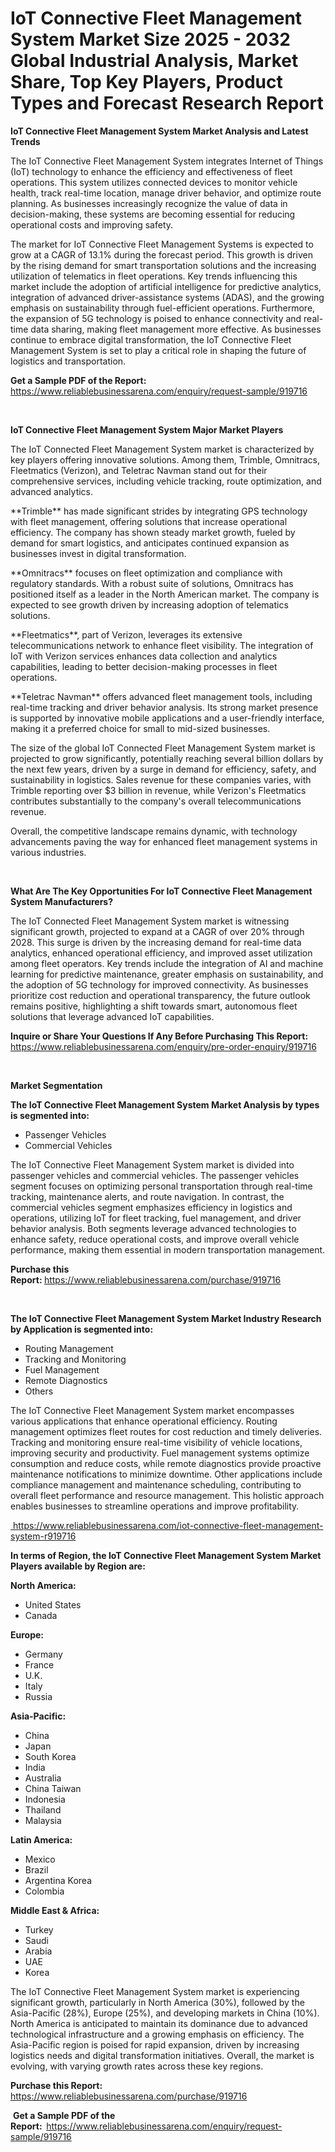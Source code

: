 <p><h1>IoT Connective Fleet Management System Market Size 2025 - 2032 Global Industrial Analysis, Market Share, Top Key Players, Product Types and Forecast Research Report</h1></p><p><strong>IoT Connective Fleet Management System Market Analysis and Latest Trends</strong></p>
<p><p>The IoT Connective Fleet Management System integrates Internet of Things (IoT) technology to enhance the efficiency and effectiveness of fleet operations. This system utilizes connected devices to monitor vehicle health, track real-time location, manage driver behavior, and optimize route planning. As businesses increasingly recognize the value of data in decision-making, these systems are becoming essential for reducing operational costs and improving safety.</p><p>The market for IoT Connective Fleet Management Systems is expected to grow at a CAGR of 13.1% during the forecast period. This growth is driven by the rising demand for smart transportation solutions and the increasing utilization of telematics in fleet operations. Key trends influencing this market include the adoption of artificial intelligence for predictive analytics, integration of advanced driver-assistance systems (ADAS), and the growing emphasis on sustainability through fuel-efficient operations. Furthermore, the expansion of 5G technology is poised to enhance connectivity and real-time data sharing, making fleet management more effective. As businesses continue to embrace digital transformation, the IoT Connective Fleet Management System is set to play a critical role in shaping the future of logistics and transportation.</p></p>
<p><strong>Get a Sample PDF of the Report:&nbsp;</strong> <a href="https://www.reliablebusinessarena.com/enquiry/request-sample/919716?utm_campaign=2957&utm_medium=2&utm_source=Github&utm_content=ia&utm_term=18042025&utm_id=iot-connective-fleet-management-system">https://www.reliablebusinessarena.com/enquiry/request-sample/919716</a></p>
<p>&nbsp;</p>
<p><strong>IoT Connective Fleet Management System Major Market Players</strong></p>
<p><p>The IoT Connected Fleet Management System market is characterized by key players offering innovative solutions. Among them, Trimble, Omnitracs, Fleetmatics (Verizon), and Teletrac Navman stand out for their comprehensive services, including vehicle tracking, route optimization, and advanced analytics.</p><p>**Trimble** has made significant strides by integrating GPS technology with fleet management, offering solutions that increase operational efficiency. The company has shown steady market growth, fueled by demand for smart logistics, and anticipates continued expansion as businesses invest in digital transformation.</p><p>**Omnitracs** focuses on fleet optimization and compliance with regulatory standards. With a robust suite of solutions, Omnitracs has positioned itself as a leader in the North American market. The company is expected to see growth driven by increasing adoption of telematics solutions.</p><p>**Fleetmatics**, part of Verizon, leverages its extensive telecommunications network to enhance fleet visibility. The integration of IoT with Verizon services enhances data collection and analytics capabilities, leading to better decision-making processes in fleet operations.</p><p>**Teletrac Navman** offers advanced fleet management tools, including real-time tracking and driver behavior analysis. Its strong market presence is supported by innovative mobile applications and a user-friendly interface, making it a preferred choice for small to mid-sized businesses.</p><p>The size of the global IoT Connected Fleet Management System market is projected to grow significantly, potentially reaching several billion dollars by the next few years, driven by a surge in demand for efficiency, safety, and sustainability in logistics. Sales revenue for these companies varies, with Trimble reporting over $3 billion in revenue, while Verizon's Fleetmatics contributes substantially to the company's overall telecommunications revenue.</p><p>Overall, the competitive landscape remains dynamic, with technology advancements paving the way for enhanced fleet management systems in various industries.</p></p>
<p>&nbsp;</p>
<p><strong>What Are The Key Opportunities For IoT Connective Fleet Management System Manufacturers?</strong></p>
<p><p>The IoT Connected Fleet Management System market is witnessing significant growth, projected to expand at a CAGR of over 20% through 2028. This surge is driven by the increasing demand for real-time data analytics, enhanced operational efficiency, and improved asset utilization among fleet operators. Key trends include the integration of AI and machine learning for predictive maintenance, greater emphasis on sustainability, and the adoption of 5G technology for improved connectivity. As businesses prioritize cost reduction and operational transparency, the future outlook remains positive, highlighting a shift towards smart, autonomous fleet solutions that leverage advanced IoT capabilities.</p></p>
<p><strong>Inquire or Share Your Questions If Any Before Purchasing This Report:</strong> <a href="https://www.reliablebusinessarena.com/enquiry/pre-order-enquiry/919716?utm_campaign=2957&utm_medium=2&utm_source=Github&utm_content=ia&utm_term=18042025&utm_id=iot-connective-fleet-management-system">https://www.reliablebusinessarena.com/enquiry/pre-order-enquiry/919716</a></p>
<p>&nbsp;</p>
<p><strong>Market Segmentation</strong></p>
<p><strong>The IoT Connective Fleet Management System Market Analysis by types is segmented into:</strong></p>
<p><ul><li>Passenger Vehicles</li><li>Commercial Vehicles</li></ul></p>
<p><p>The IoT Connective Fleet Management System market is divided into passenger vehicles and commercial vehicles. The passenger vehicles segment focuses on optimizing personal transportation through real-time tracking, maintenance alerts, and route navigation. In contrast, the commercial vehicles segment emphasizes efficiency in logistics and operations, utilizing IoT for fleet tracking, fuel management, and driver behavior analysis. Both segments leverage advanced technologies to enhance safety, reduce operational costs, and improve overall vehicle performance, making them essential in modern transportation management.</p></p>
<p><strong>Purchase this Report:&nbsp;</strong><a href="https://www.reliablebusinessarena.com/purchase/919716?utm_campaign=2957&utm_medium=2&utm_source=Github&utm_content=ia&utm_term=18042025&utm_id=iot-connective-fleet-management-system">https://www.reliablebusinessarena.com/purchase/919716</a></p>
<p>&nbsp;</p>
<p><strong>The IoT Connective Fleet Management System Market Industry Research by Application is segmented into:</strong></p>
<p><ul><li>Routing Management</li><li>Tracking and Monitoring</li><li>Fuel Management</li><li>Remote Diagnostics</li><li>Others</li></ul></p>
<p><p>The IoT Connective Fleet Management System market encompasses various applications that enhance operational efficiency. Routing management optimizes fleet routes for cost reduction and timely deliveries. Tracking and monitoring ensure real-time visibility of vehicle locations, improving security and productivity. Fuel management systems optimize consumption and reduce costs, while remote diagnostics provide proactive maintenance notifications to minimize downtime. Other applications include compliance management and maintenance scheduling, contributing to overall fleet performance and resource management. This holistic approach enables businesses to streamline operations and improve profitability.</p></p>
<p><a href="https://www.reliablebusinessarena.com/iot-connective-fleet-management-system-r919716?utm_campaign=2957&utm_medium=2&utm_source=Github&utm_content=ia&utm_term=18042025&utm_id=iot-connective-fleet-management-system">&nbsp;https://www.reliablebusinessarena.com/iot-connective-fleet-management-system-r919716</a></p>
<p><strong>In terms of Region, the IoT Connective Fleet Management System Market Players available by Region are:</strong></p>
<p>
    <p> <strong> North America: </strong>
        <ul>
            <li>United States</li>
            <li>Canada</li>
        </ul>
        </p> 
    <p> <strong> Europe: </strong>
        <ul>
            <li>Germany</li>
            <li>France</li>
            <li>U.K.</li>
            <li>Italy</li>
            <li>Russia</li>
        </ul>
        </p> 
    <p> <strong> Asia-Pacific: </strong>
        <ul>
            <li>China</li>
            <li>Japan</li>
            <li>South Korea</li>
            <li>India</li>
            <li>Australia</li>
            <li>China Taiwan</li>
            <li>Indonesia</li>
            <li>Thailand</li>
            <li>Malaysia</li>
        </ul>
        </p> 
    <p> <strong> Latin America: </strong>
        <ul>
            <li>Mexico</li>
            <li>Brazil</li>
            <li>Argentina Korea</li>
            <li>Colombia</li>
        </ul>
        </p> 
    <p> <strong> Middle East & Africa: </strong>
        <ul>
            <li>Turkey</li>
            <li>Saudi</li>
            <li>Arabia</li>
            <li>UAE</li>
            <li>Korea</li>
        </ul>
    </p>
    </p>
<p><p>The IoT Connective Fleet Management System market is experiencing significant growth, particularly in North America (30%), followed by the Asia-Pacific (28%), Europe (25%), and developing markets in China (10%). North America is anticipated to maintain its dominance due to advanced technological infrastructure and a growing emphasis on efficiency. The Asia-Pacific region is poised for rapid expansion, driven by increasing logistics needs and digital transformation initiatives. Overall, the market is evolving, with varying growth rates across these key regions.</p></p>
<p><strong>Purchase this Report: </strong><a href="https://www.reliablebusinessarena.com/purchase/919716?utm_campaign=2957&utm_medium=2&utm_source=Github&utm_content=ia&utm_term=18042025&utm_id=iot-connective-fleet-management-system">https://www.reliablebusinessarena.com/purchase/919716</a></p>
<p>&nbsp;<strong>Get a Sample PDF of the Report:&nbsp;&nbsp;</strong><a href="https://www.reliablebusinessarena.com/enquiry/request-sample/919716?utm_campaign=2957&utm_medium=2&utm_source=Github&utm_content=ia&utm_term=18042025&utm_id=iot-connective-fleet-management-system">https://www.reliablebusinessarena.com/enquiry/request-sample/919716</a></p>
<p><strong></strong></p>
<p><p></p><p></p><p></p></p>